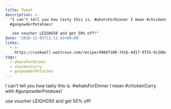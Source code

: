 ```yaml
---
title: Tweet
description: >-
  "I can't tell you how tasty this is. #whatsForDinner I mean #chickenCurry with
  #gunpowderPotatoes!

   use voucher LEIGHG50 and get 50% off!"
date: '2018-11-03T11:11:42+00:00'
links:
  - >-
    https://cookwell.waitrose.com/recipe/4986f100-741b-4d17-9f25-9c28be97f2c1?portionQuantity=2&fromLocation=/recipes
tags:
  - whatsForDinner
  - chickenCurry
  - gunpowderPotatoes
---
```

I can't tell you how tasty this is. #whatsForDinner I mean #chickenCurry with #gunpowderPotatoes!

 use voucher LEIGHG50 and get 50% off!
